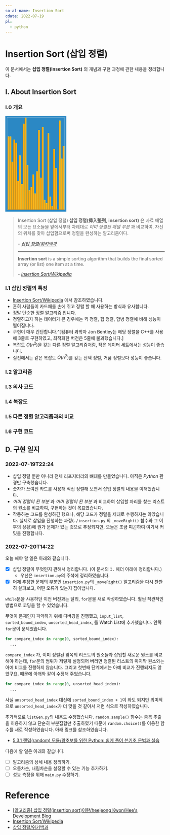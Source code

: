 ```yaml
---
so-al-name: Insertion Sort
cdate: 2022-07-19
pl:
  - python
---
```


# Insertion Sort (삽입 정렬)

이 문서에서는 **삽입 정렬(Insertion Sort)** 의 개념과 구현 과정에 관한 내용을 정리합니다.

## I. About Insertion Sort

### I.0 개요

![Insertion_Sort_Visualize.gif](Insertion_Sort_Visualize.gif)

> Insertion Sort (삽입 정렬)
> **삽입 정렬(揷入整列, insertion sort)** 은 자료 배열의 모든 요소들을 앞에서부터 차례대로 *이미 정렬된 배열 부분* 과 비교하여, 자신의 위치를 찾아 삽입함으로써 정렬을 완성하는 알고리즘이다.
> 
> *\- [삽입 정렬/위키백과](https://ko.wikipedia.org/wiki/삽입_정렬)*
> 
> ---
> 
> **Insertion sort** is a simple sorting algorithm that builds the final sorted array (or list) one item at a time.
> 
> *\- [Insertion Sort/Wikipedia](https://en.wikipedia.org/wiki/Insertion_sort)*

### I.1 삽입 정렬의 특징

- [Insertion Sort/Wikipedia](https://en.wikipedia.org/wiki/Insertion_sort) 에서 참조하였습니다.
- 흔히 사람들이 카드패를 손에 쥐고 정렬 할 때 사용하는 방식과 유사합니다.
- 정말 단순한 정렬 알고리즘 입니다.
- 정렬하고자 하는 데이터가 큰 경우에는 퀵 정렬, 힙 정렬, 합병 정렬에 비해 성능이 떨어집니다.
- 구현이 매우 간단합니다.^[컴퓨터 과학자 Jon Bentley는 해당 정렬을 C++를 사용해 3줄로 구현하였고, 최적화한 버전은 5줄에 불과했습니다.]
- 복잡도 $O(n^2)$을 갖는 다른 정렬 알고리즘처럼, 작은 데이터 세트에서는 성능이 좋습니다.
- 실전에서는 같은 복잡도 $O(n^2)$를 갖는 선택 정렬, 거품 정렬보다 성능이 좋습니다.

### I.2 알고리즘

### I.3 의사 코드

### I.4 복잡도

### I.5 다른 정렬 알고리즘과의 비교

### I.6 구현 코드


## D. 구현 일지

### 2022-07-19T22:24

- 삽입 정렬 뿐만 아니라 전체 리포지터리의 뼈대를 만들었습니다. 아직은 *Python* 환경만 구축했습니다.
- 숫자가 쓰여진 카드를 사용해 직접 정렬해 보면서 삽입 정렬의 내용을 이해했습니다.
- *이미 정렬이 된 부분* 과 *이미 정렬이 된 부분* 과 비교하여 삽입할 자리를 찾는 리스트의 원소를 비교하여, 구현하는 것이 목표였습니다.
- 작동하는 코드를 완성하긴 했으나, 해당 코드가 정렬을 제대로 수행하지는 않았습니다. 실제로 삽입을 진행하는 과정(`./insertion.py` 의 `_moveRight()` 함수와 그 이후의 상황)에 뭔가 문제가 있는 것으로 추정되지만, 오늘은 조금 피곤하여 여기서 커밋을 진행합니다.

### 2022-07-20T14:22

오늘 해야 할 일은 아래와 같습니다.

- [x] 삽입 정렬이 무엇인지 관해서 정리합니다. (이 문서의 `I.` 헤더 아래에 정리합니다.)
  - 우선은 `insertion.py`의 주석에 정리하였습니다.
- [x] 어제 추정한 문제의 부분인 `insertion.py`의 `_moveRight()` 알고리즘을 다시 찬찬히 살펴보고, 어떤 오류가 있는지 잡아냅니다.

`while`문을 샤옹하던 이전 버전과는 달리, `for`문을 새로 작성하였습니다. 훨씬 직관적인 방법으로 코딩을 할 수 있었습니다.

무엇이 문제인지 파악하기 위해 디버깅을 진행했고, `input_list`, `sorted_bound_index`, `unsorted_head_index`, 를 Watch List에 추가했습니다. 안쪽 `for`문이 문제였습니다.

```python
for compare_index in range(0, sorted_bound_index):
  ...
```

`compare_index` 가, 이미 정렬된 앞쪽의 리스트의 원소들과 삽입할 새로운 원소를 비교해야 하는데, `for`문의 범위가 저렇게 설정되어 버리면 정렬된 리스트의 마지막 원소와는 아예 비교를 진행하지 않습니다. 그리고 첫번째 단계에서는 아예 비교가 진행되지도 않았구요. 때문에 아래와 같이 수정해 주었습니다.

```python
for compare_index in range(0, unsorted_head_index):
  ...
```
사실 `unsorted_head_index` 대신에 `sorted_bound_index + 1`이 와도 되지만 의미적으로 `unsorted_head_index`가 더 맞을 것 같아서 저런 식으로 작성하였습니다.
  
추가적으로 `listGen.py`의 내용도 수정했습니다. `random.sample()` 함수는 중복 추출을 허용하지 않고 단순히 부분집합만 추출하였기 때문에 `random.choice()`를 이용한 함수를 새로 작성하였습니다. 아래 링크를 참조하였습니다.

- [5.3.1 랜덤(random) 모듈/왕초보를 위한 Python: 쉽게 풀어 쓴기초 문법과 실습](https://wikidocs.net/79)

다음에 할 일은 아래와 같습니다.

- [ ] 알고리즘의 상세 내용 정리하기.
- [ ] 오름차순, 내림차순을 설정할 수 있는 기능 추가하기.
- [ ] 성능 측정을 위해 `main.py` 수정하기.

# Reference

- [\[알고리즘\] 삽입 정렬(insertion sort)이란/heejeong Kwon/Hee's Development Blog](https://gmlwjd9405.github.io/2018/05/06/algorithm-insertion-sort.html)
- [Insertion Sort/Wikipedia](https://en.wikipedia.org/wiki/Insertion_sort)
- [삽입 정렬/위키백과](https://ko.wikipedia.org/wiki/삽입_정렬)